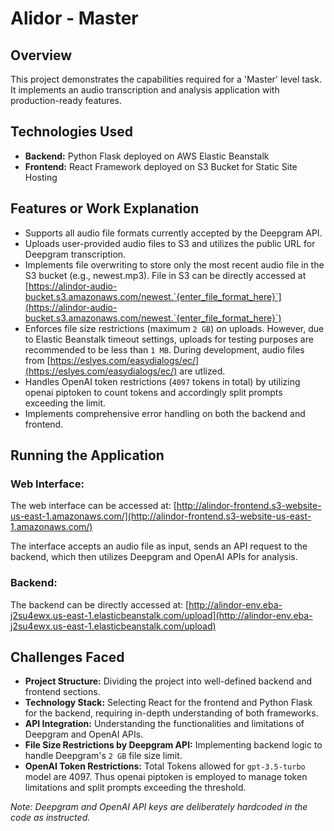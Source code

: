 # Alidor - Master

## Overview

This project demonstrates the capabilities required for a 'Master' level task. It implements an audio transcription and analysis application with production-ready features.

## Technologies Used

- **Backend:** Python Flask deployed on AWS Elastic Beanstalk
- **Frontend:** React Framework deployed on S3 Bucket for Static Site Hosting

## Features or Work Explanation

- Supports all audio file formats currently accepted by the Deepgram API.
- Uploads user-provided audio files to S3 and utilizes the public URL for Deepgram transcription.
- Implements file overwriting to store only the most recent audio file in the S3 bucket (e.g., newest.mp3). File in S3 can be directly accessed at [https://alindor-audio-bucket.s3.amazonaws.com/newest.`{enter_file_format_here}`](https://alindor-audio-bucket.s3.amazonaws.com/newest.`{enter_file_format_here}`)
- Enforces file size restrictions (maximum `2 GB`) on uploads. However, due to Elastic Beanstalk timeout settings, uploads for testing purposes are recommended to be less than `1 MB`. During development, audio files from [https://eslyes.com/easydialogs/ec/](https://eslyes.com/easydialogs/ec/) are utlized.
- Handles OpenAI token restrictions (`4097` tokens in total) by utilizing openai piptoken to count tokens and accordingly split prompts exceeding the limit.
- Implements comprehensive error handling on both the backend and frontend.

## Running the Application

### Web Interface:

The web interface can be accessed at: [http://alindor-frontend.s3-website-us-east-1.amazonaws.com/](http://alindor-frontend.s3-website-us-east-1.amazonaws.com/)

The interface accepts an audio file as input, sends an API request to the backend, which then utilizes Deepgram and OpenAI APIs for analysis.

### Backend:

The backend can be directly accessed at: [http://alindor-env.eba-j2su4ewx.us-east-1.elasticbeanstalk.com/upload](http://alindor-env.eba-j2su4ewx.us-east-1.elasticbeanstalk.com/upload)

## Challenges Faced

- **Project Structure:** Dividing the project into well-defined backend and frontend sections.
- **Technology Stack:** Selecting React for the frontend and Python Flask for the backend, requiring in-depth understanding of both frameworks.
- **API Integration:** Understanding the functionalities and limitations of Deepgram and OpenAI APIs.
- **File Size Restrictions by Deepgram API:** Implementing backend logic to handle Deepgram's `2 GB` file size limit.
- **OpenAI Token Restrictions:** Total Tokens allowed for `gpt-3.5-turbo` model are 4097. Thus openai piptoken is employed to manage token limitations and split prompts exceeding the threshold.

_Note: Deepgram and OpenAI API keys are deliberately hardcoded in the code as instructed._
